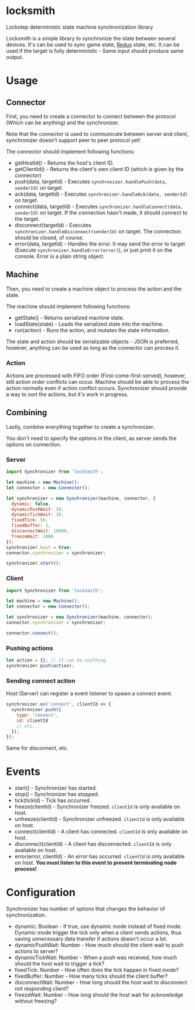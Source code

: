# locksmith
Lockstep deterministic state machine synchronization library

Locksmith is a simple library to synchronize the state between several devices.
It's can be used to sync game state,
[Redux](https://github.com/reactjs/redux) state, etc. It can be used if the
target is fully deterministic - Same input should produce same output.

# Usage

## Connector
First, you need to create a connector to connect between the protocol
(Which can be anything) and the synchronizer.

Note that the connector is used to communicate between server and client,
synchronizer doesn't support peer to peer protocol yet!

The connector should implement following functions:

- getHostId() - Returns the host's client ID.
- getClientId() - Returns the client's own client ID (which is given by the
  connector)
- push(data, targetId) - Executes `synchronizer.handlePush(data, senderId)`
  on target.
- ack(data, targetId) - Executes `synchronizer.handleAck(data, senderId)`
  on target.
- connect(data, targetId) - Executes
  `synchronizer.handleConnect(data, senderId)` on target. If the connection
  hasn't made, it should connect to the target.
- disconnect(targetId) - Executes `synchronizer.handleDisconnect(senderId)`
  on target. The connection should be closed, of course.
- error(data, targetId) - Handles the error. It may send the error to target
  (Execute `synchronizer.handleError(error)`), or just print it on the console.
  Error is a plain string object.

## Machine
Then, you need to create a machine object to process the action and the state.

The machine should implement following functions:

- getState() - Returns serialized machine state.
- loadState(state) - Loads the serialized state into the machine.
- run(action) - Runs the action, and mutates the state information.

The state and action should be serializable objects - JSON is preferred,
however, anything can be used as long as the connector can process it.

### Action
Actions are processed with FIFO order (First-come-first-served), however,
still action order conflicts can occur. Machine should be able to process
the action normally even if action conflict occurs. Synchronizer should
provide a way to sort the actions, but it's work in progress.

## Combining
Lastly, combine everything together to create a synchronizer.

You don't need to specify the options in the client, as server sends the
options on connection.

### Server
```js
import Synchronizer from 'locksmith';

let machine = new Machine();
let connector = new Connector();

let synchronizer = new Synchronizer(machine, connector, {
  dynamic: false,
  dynamicPushWait: 10,
  dynamicTickWait: 10,
  fixedTick: 50,
  fixedBuffer: 1,
  disconnectWait: 10000,
  freezeWait: 1000
});
synchronizer.host = true;
connector.synchronizer = synchronizer;

synchronizer.start();
```

### Client
```js
import Synchronizer from 'locksmith';

let machine = new Machine();
let connector = new Connector();

let synchronizer = new Synchronizer(machine, connector);
connector.synchronizer = synchronizer;

connector.connect();
```

### Pushing actions
```js
let action = {}; // It can be anything
synchronizer.push(action);
```

### Sending connect action
Host (Server) can register a event listener to spawn a connect event.
```js
synchronizer.on('connect', clientId => {
  synchronizer.push({
    type: 'connect',
    id: clientId
    // etc...
  });
});
```

Same for disconnect, etc.

# Events
- start() - Synchronizer has started.
- stop() - Synchronizer has stopped.
- tick(tickId) - Tick has occurred.
- freeze(clientId) - Synchronizer freezed. `clientId` is only available on host.
- unfreeze(clientId) - Synchronizer unfreezed. `clientId` is only available on
  host.
- connect(clientId) - A client has connected. `clientId` is only available on
  host.
- disconnect(clientId) - A client has disconnected. `clientId` is only available
  on host.
- error(error, clientId) - An error has occurred. `clientId` is only available
  on host. **You must listen to this event to prevent terminating node process!**

# Configuration
Synchronizer has number of options that changes the behavior of synchronization.

- dynamic: Boolean - If true, use dynamic mode instead of fixed mode.
  Dynamic mode trigger the tick only when a client sends actions, thus saving
  unnecessary data transfer if actions doesn't occur a lot.
- dynamicPushWait: Number - How much should the client wait to push actions
  to server?
- dynamicTickWait: Number - When a push was received, how much should the host
  wait to trigger a tick?
- fixedTick: Number - How often does the tick happen in fixed mode?
- fixedBuffer: Number - How many ticks should the client buffer?
- disconnectWait: Number - How long should the host wait to disconnect
  not responding client?
- freezeWait: Number - How long should the host wait for acknowledge without
  freezing?
